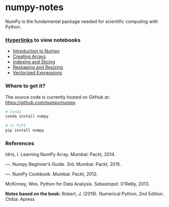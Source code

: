 # numpy-notes
NumPy is the fundamental package needed for scientific computing with Python.

### [Hyperlinks](https://nbviewer.jupyter.org/github/alanmenchaca/numpy-notes/tree/main/) to view notebooks
* [Introduction to Numpy](https://nbviewer.jupyter.org/github/alanmenchaca/numpy-notes/blob/main/Introduction_to_NumPy.ipynb) 
* [Creating Arrays](https://nbviewer.jupyter.org/github/alanmenchaca/numpy-notes/blob/main/Creating_Arrays.ipynb)
* [Indexing and Slicing](https://nbviewer.jupyter.org/github/alanmenchaca/numpy-notes/blob/main/Indexing_and_Slicing.ipynb)
* [Reshaping and Resizing](https://nbviewer.jupyter.org/github/alanmenchaca/numpy-notes/blob/main/Reshaping_and_Resizing.ipynb)
* [Vectorized Expressions](https://nbviewer.jupyter.org/github/alanmenchaca/numpy-notes/blob/main/Vectorized_Expressions.ipynb)

### Where to get it?
The source code is currently hosted on GitHub at: https://github.com/numpy/numpy
```sh
# Conda
conda install numpy
```

```sh
# or PyPI
pip install numpy
```

### References
Idris, I. Learning NumPy Array. Mumbai: Packt, 2014.

—. Numpy Beginner’s Guide. 3rd. Mumbai: Packt, 2015.

—. NumPy Cookbook. Mumbai: Packt, 2012.

McKinney, Wes. Python for Data Analysis. Sebastopol: O’Reilly, 2013.

**Notes based on the book:**
Robert, J. (2019). Numerical Python, 2nd Edition. Chiba: Apress

